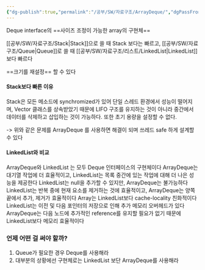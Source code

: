 ```yaml
---
{"dg-publish":true,"permalink":"/공부/SW/자료구조/ArrayDeque/","dgPassFrontmatter":true}
---
```


Deque interface의 ==사이즈 조정이 가능한 array의 구현체==

 [[공부/SW/자료구조/Stack\|Stack]]으로 쓸 때 Stack 보다는 빠르고, [[공부/SW/자료구조/Queue\|Queue]]로 쓸 때 [[공부/SW/자료구조/리스트/LinkedList\|LinkedList]]보다 빠르다
 
==크기를 재설정== 할 수 있다

#### Stack보다 빠른 이유
Stack은 모든 메소드에 synchromized가 있어 단일 스레드 환경에서 성능이 떨어지며, Vector 클래스를 상속받았기 때문에 LIFO 구조를 유지하는 것이 아니라 중간에서 데이터를 삭제하고 삽입하는 것이 가능하다. 또한 초기 용량을 설정할 수 없다.

-> 위와 같은 문제를 ArrayDeque 를 사용하면 해결이 되며 쓰레드 safe 하게 설계할 수 있다

#### LinkedList와 비교

ArrayDeque와 LinkedList 는 모두 Deque 인터페이스의 구현체이다
ArrayDeque는 대기열 작업에 더 효율적이고, LinkedList는 목록 중간에 있는 작업에 대해 더 나은 성능을 제공한다
LinkedList는 null을 추가할 수 있지만, ArrayDeque는 불가능하다
LinkedList는 반복 중에 현재 요소를 제거하는 것에 효율적이고, ArrayDeque는 양쪽 끝에서 추가, 제거가 효율적이다
Array는 LinkedList보다 cache-locality 친화적이다
LinkedList는 이전 및 다음 포인터의 저장으로 인해 추가 메모리 오버헤드가 있다
ArrayDeque는 다음 노드에 추가적인 reference를 유지할 필요가 없기 때문에 LinkedList보다 메모리 효율적이다
### 언제 어떤 걸 써야 할까?
1. Queue가 필요한 경우 Deque를 사용해라
2. 대부분의 상황에선 구현체로는 LinkedList 보단 ArrayDeque를 사용해라